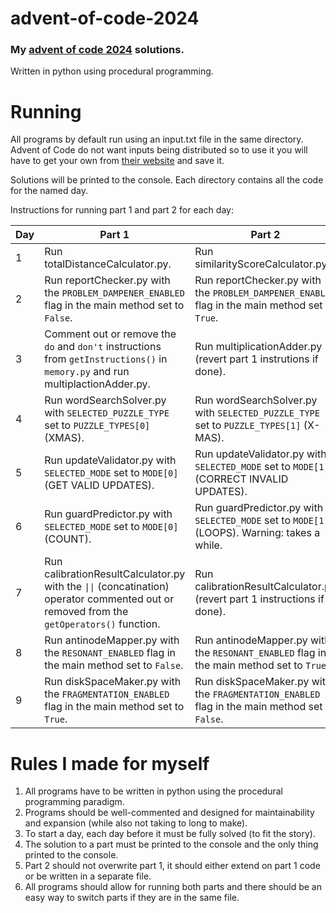 # advent-of-code-2024

### My [advent of code 2024](https://adventofcode.com/2024) solutions.
Written in python using procedural programming.

# Running

All programs by default run using an input.txt file in the same directory. Advent of Code do not want inputs being distributed so to use it you will have to get your own from [their website](https://adventofcode.com/2024) and save it.

Solutions will be printed to the console.
Each directory contains all the code for the named day.

Instructions for running part 1 and part 2 for each day:

| Day | Part 1                                                                                                                                                      | Part 2                                                                                          |
| --- | ----------------------------------------------------------------------------------------------------------------------------------------------------------- | ----------------------------------------------------------------------------------------------- |
|  1  | Run totalDistanceCalculator.py.                                                                                                                             | Run similarityScoreCalculator.py.                                                               |
|  2  | Run reportChecker.py with the `PROBLEM_DAMPENER_ENABLED` flag in the main method set to `False`.                                                            | Run reportChecker.py with the `PROBLEM_DAMPENER_ENABLED` flag in the main method set to `True`. |
|  3  | Comment out or remove the `do` and `don't` instructions from `getInstructions()` in `memory.py` and run multiplactionAdder.py.                              | Run multiplicationAdder.py (revert part 1 instrutions if done).                                 |
|  4  | Run wordSearchSolver.py with `SELECTED_PUZZLE_TYPE` set to `PUZZLE_TYPES[0]` (XMAS).                                                                        | Run wordSearchSolver.py with `SELECTED_PUZZLE_TYPE` set to `PUZZLE_TYPES[1]` (X-MAS).           |
|  5  | Run updateValidator.py with `SELECTED_MODE` set to `MODE[0]` (GET VALID UPDATES).                                                                           | Run updateValidator.py with `SELECTED_MODE` set to `MODE[1]` (CORRECT INVALID UPDATES).         |
|  6  | Run guardPredictor.py with `SELECTED_MODE` set to `MODE[0]` (COUNT).                                                                                        | Run guardPredictor.py with `SELECTED_MODE` set to `MODE[1]` (LOOPS). Warning: takes a while.    |
|  7  | Run calibrationResultCalculator.py with the <code>&#124;&#124;</code> (concatination) operator commented out or removed from the `getOperators()` function. | Run calibrationResultCalculator.py (revert part 1 instructions if done).                        |
|  8  | Run antinodeMapper.py with the `RESONANT_ENABLED` flag in the main method set to `False`.                                                                   | Run antinodeMapper.py with the `RESONANT_ENABLED` flag in the main method set to `True`.        |
|  9  | Run diskSpaceMaker.py with the `FRAGMENTATION_ENABLED` flag in the main method set to `True`.                                                               | Run diskSpaceMaker.py with the `FRAGMENTATION_ENABLED` flag in the main method set to `False`.  |

# Rules I made for myself
1. All programs have to be written in python using the procedural programming paradigm.
2. Programs should be well-commented and designed for maintainability and expansion (while also not taking to long to make).
3. To start a day, each day before it must be fully solved (to fit the story).
4. The solution to a part must be printed to the console and the only thing printed to the console.
5. Part 2 should not overwrite part 1, it should either extend on part 1 code or be written in a separate file.
6. All programs should allow for running both parts and there should be an easy way to switch parts if they are in the same file.